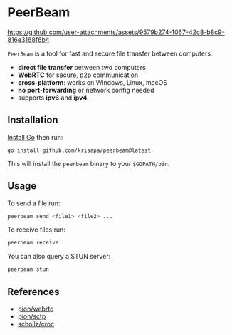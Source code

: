 # PeerBeam

https://github.com/user-attachments/assets/9579b274-1067-42c8-b8c9-816e3168f6b4

`PeerBeam` is a tool for fast and secure file transfer between computers.

- **direct file transfer** between two computers
- **WebRTC** for secure, p2p communication
- **cross-platform**: works on Windows, Linux, macOS
- **no port-forwarding** or network config needed
- supports **ipv6** and **ipv4**

## Installation

[Install Go](https://golang.org/dl/) then run:
```
go install github.com/krisapa/peerbeam@latest
```
This will install the `peerbeam` binary to your `$GOPATH/bin`.

## Usage
To send a file run:
```bash
peerbeam send <file1> <file2> ...
```

To receive files run:
```bash
peerbeam receive
```

You can also query a STUN server:
```bash
peerbeam stun
```

## References
* [pion/webrtc](https://github.com/pion/webrtc)
* [pion/sctp](https://github.com/pion/sctp)
* [schollz/croc](https://github.com/schollz/croc)

